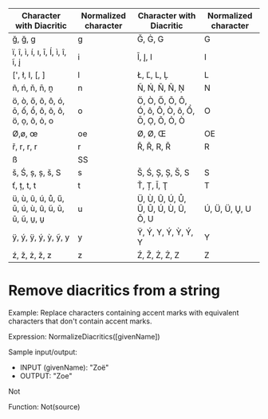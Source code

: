 | Character with Diacritic | Normalized character | Character with Diacritic | Normalized character |
| - | - | - | - |
| ğ, ğ, g | g | Ğ, Ġ, G | G |
| ï, î, ì, í, ı, ī, Í, ì, î, ĩ, į | i | Ī, Į, I | I |
| [', ł, I, [, ] | l | Ł, Ľ, L, Ļ | L |
| ñ, ń, ň, n̄, ṋ | n | Ñ, Ń, Ň, N̄, Ņ | N |
| ö, ò, ő, õ, ô, ó, ō, ố, ồ, ô, õ, ô, ö, ọ, õ, ỏ, o | o | Ö, Ò, Ő, Õ, Ô, Ó, ô, Ô, Ò, ô, Ổ, Ō, Ọ, Õ, Ỏ, Ò | O |
| Ø,ø, œ | oe | Ø, Ø, Œ | OE |
| ř, r, r, r | r | Ř, Ř, R, Ř | R |
| ß | SS | | |
| š, Ś, ș, ș, š, S | s | Š, Ś, Ș, Ș, Š, S | S |
| ť, ț, t, t | t | Ť, Ț, Ī, Ţ | T |
| ü, ù, û, ú, ů, ű, ū, ú, ù, û, ũ, ū, ū, ũ, u̱, u̱ | u | Ü, Ù, Û, Ú, Ů, Ű, Ū, Ú, Ù, Û, Õ, U | Ú, Ü, Ü, Ų, U |
| ÿ, ý, ÿ, ý, ỳ, ỹ, y | y | Ÿ, Ý, Y, Ý, Ỳ, Ý, Y | Y |
| ź, ž, ż, ž, z | z | Ź, Ž, Ż, Ż, Z | Z |

# Remove diacritics from a string

Example: Replace characters containing accent marks with equivalent characters that don't contain accent marks.

Expression: NormalizeDiacritics([givenName])

Sample input/output:

- INPUT (givenName): "Zoë"
- OUTPUT: "Zoe"

Not

Function: Not(source)